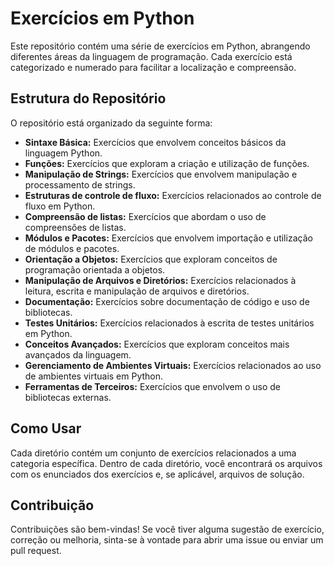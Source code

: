 # Exercícios em Python

Este repositório contém uma série de exercícios em Python, abrangendo diferentes áreas da linguagem de programação. Cada exercício está categorizado e numerado para facilitar a localização e compreensão.

## Estrutura do Repositório

O repositório está organizado da seguinte forma:

- **Sintaxe Básica:** Exercícios que envolvem conceitos básicos da linguagem Python.
- **Funções:** Exercícios que exploram a criação e utilização de funções.
- **Manipulação de Strings:** Exercícios que envolvem manipulação e processamento de strings.
- **Estruturas de controle de fluxo:** Exercícios relacionados ao controle de fluxo em Python.
- **Compreensão de listas:** Exercícios que abordam o uso de compreensões de listas.
- **Módulos e Pacotes:** Exercícios que envolvem importação e utilização de módulos e pacotes.
- **Orientação a Objetos:** Exercícios que exploram conceitos de programação orientada a objetos.
- **Manipulação de Arquivos e Diretórios:** Exercícios relacionados à leitura, escrita e manipulação de arquivos e diretórios.
- **Documentação:** Exercícios sobre documentação de código e uso de bibliotecas.
- **Testes Unitários:** Exercícios relacionados à escrita de testes unitários em Python.
- **Conceitos Avançados:** Exercícios que exploram conceitos mais avançados da linguagem.
- **Gerenciamento de Ambientes Virtuais:** Exercícios relacionados ao uso de ambientes virtuais em Python.
- **Ferramentas de Terceiros:** Exercícios que envolvem o uso de bibliotecas externas.

## Como Usar

Cada diretório contém um conjunto de exercícios relacionados a uma categoria específica. Dentro de cada diretório, você encontrará os arquivos com os enunciados dos exercícios e, se aplicável, arquivos de solução.

## Contribuição

Contribuições são bem-vindas! Se você tiver alguma sugestão de exercício, correção ou melhoria, sinta-se à vontade para abrir uma issue ou enviar um pull request.
